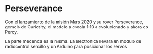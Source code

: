 # Perseverance

Con el lanzamiento de la misión Mars 2020 y su rover Perseverance, gemelo de Curiosity, el modelo a escala 1:10 a evolucionado y ahora es Percy.

La parte mecénica es la misma. La electrónica llevará un módulo de radiocontrol sencillo y un Arduino para posicionar los servos
